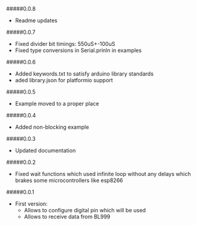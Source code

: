 #####0.0.8
- Readme updates

#####0.0.7
- Fixed divider bit timings: 550uS+-100uS
- Fixed type conversions in Serial.prinln in examples

#####0.0.6
- Added keywords.txt to satisfy arduino library standards
- aded library.json for platformio support

#####0.0.5
- Example moved to a proper place

#####0.0.4
- Added non-blocking example

#####0.0.3
- Updated documentation

#####0.0.2
- Fixed wait functions which used infinite loop without any delays 
    which brakes some microcontrollers like esp8266

#####0.0.1
- First version:
    - Allows to configure digital pin which will be used
    - Allows to receive data from BL999
